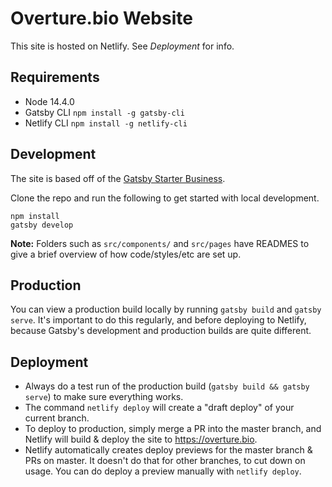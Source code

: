 # Overture.bio Website

This site is hosted on Netlify. See _Deployment_ for info.

## Requirements

- Node 14.4.0
- Gatsby CLI `npm install -g gatsby-cli`
- Netlify CLI `npm install -g netlify-cli`

## Development

The site is based off of the [Gatsby Starter Business](https://gatsby-starter-business.netlify.com).

Clone the repo and run the following to get started with local development.

```
npm install
gatsby develop
```

**Note:** Folders such as `src/components/` and `src/pages` have READMES to give
a brief overview of how code/styles/etc are set up.

## Production

You can view a production build locally by running `gatsby build` and `gatsby serve`. It's important to do this regularly, and before deploying to Netlify, because Gatsby's development and production builds are quite different.

## Deployment

- Always do a test run of the production build (`gatsby build && gatsby serve`) to make sure everything works.
- The command `netlify deploy` will create a "draft deploy" of your current branch.
- To deploy to production, simply merge a PR into the master branch, and Netlify will build & deploy the site to https://overture.bio.
- Netlify automatically creates deploy previews for the master branch & PRs on master. It doesn't do that for other branches, to cut down on usage. You can do deploy a preview manually with `netlify deploy`.
